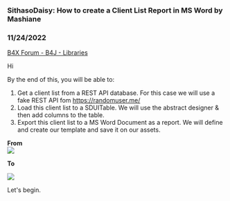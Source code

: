 ### SithasoDaisy: How to create a Client List Report in MS Word by Mashiane
### 11/24/2022
[B4X Forum - B4J - Libraries](https://www.b4x.com/android/forum/threads/144355/)

Hi  
  
By the end of this, you will be able to:  
  
1. Get a client list from a REST API database. For this case we will use a fake REST API fom <https://randomuser.me/>  
2. Load this client list to a SDUITable. We will use the abstract designer & then add columns to the table.  
3. Export this client list to a MS Word Document as a report. We will define and create our template and save it on our assets.  
  
**From**  
![](https://www.b4x.com/android/forum/attachments/136347)  
  
**To**  
  
![](https://www.b4x.com/android/forum/attachments/136348)  
  
Let's begin.